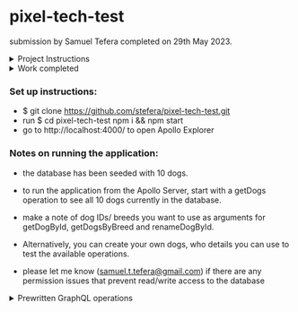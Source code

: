 # pixel-tech-test
submission by Samuel Tefera completed on 29th May 2023.

<details>
<summary>Project Instructions</summary>

### Briefing
1. Create a graphql api using express (references: https://www.apollographql.com/docs).
2. Store the data.
3. Setup a query to find a dog by name and/or breed
4. Set up a mutation to change a dogs name by id
5. Upload a public repo on git and share the clone url. provide basic and brief readme instructions for running the code locally

### Additional Considerations
- How are you going to store the data provided? What if we wanted to add an array of owners (current and previous) to each dog's record
- Can our query be made quicker for larger data set? Are there any user friendly modifications we can make?
- Do you have any suggestions as how to make our api more secure?
- What npm modules have you used and how have they helped?
</details>

<details>
<summary>Work completed</summary>
- Built an Apollo Server with express middleware
- created GraphQL Schema for:
    (queries)
    - getting all Dogs
    - getting a single Dog by its ID
    - getting a list of dogs by their breed
    (mutations)
    - creating a new dog 
    - updating an existing dog's name
- created matching resolvers
- created matching mongoose schema and connected to MongoDB
- all testing completed in Apollo Explorer

</details>


### Set up instructions:
- $ git clone https://github.com/stefera/pixel-tech-test.git
- run $ cd pixel-tech-test
npm i && npm start
- go to http://localhost:4000/ to open Apollo Explorer

### Notes on running the application:
- the database has been seeded with 10 dogs.
- to run the application from the Apollo Server, start with a getDogs operation to see all 10 dogs currently in the database.
- make a note of dog IDs/ breeds you want to use as arguments for getDogById, getDogsByBreed and renameDogById.
- Alternatively, you can create your own dogs, who details you can use to test the available operations.

- please let me know (samuel.t.tefera@gmail.com) if there are any permission issues that prevent read/write access to the database


<details> 
<summary> Prewritten GraphQL operations</summary>
    <details>
    <summary>Get All Dogs</summary>

    ```js 
    query {
    dogs {
    _id
    name
    breed
    dateOfBirth
    imageUrl
    weight
    }}
    ```
</details>

<details>
    <summary>Get dog by ID</summary>

    ```js 
    query {
    dogById(id: ) {
    _id
    name
    breed
    dateOfBirth
    imageUrl
    weight
  }
    }
    ```
</details>
<details>
    <summary>Get dogs by breed</summary>

    ```js
    query {
    dogByBreed(breed: "Poodle") {
    _id
    name
    breed
    dateOfBirth
    imageUrl
    weight
  }
  }
  ```
</details>
    
<details>
    <summary>Create a dog (mutation)</summary>

    ```js
    mutation {
    createDog(name: "Good Boy", breed: "Poodle", dateOfBirth: "15-01-2020") {
    _id
    name
    breed
    dateOfBirth
    imageUrl
    weight
    }
    }
    ```
</details>

</details>